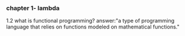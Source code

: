 ### chapter 1- lambda



1.2 
what is functional programming?
answer:"a type of programming language that relies on functions modeled on
mathematical functions."
